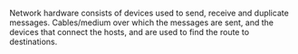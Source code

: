 Network hardware consists of devices used to send, receive and duplicate messages. Cables/medium over which the messages are sent, and the devices that connect the hosts, and are used to find the route to destinations.
